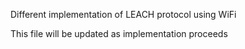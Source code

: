 Different implementation of LEACH protocol using WiFi

This file will be updated as implementation proceeds
